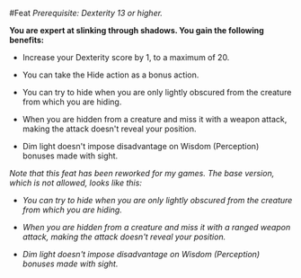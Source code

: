 #Feat
*Prerequisite: Dexterity 13 or higher.*

**You are expert at slinking through shadows. You gain the following benefits:**

* Increase your Dexterity score by 1, to a maximum of 20.

* You can take the Hide action as a bonus action.

* You can try to hide when you are only lightly obscured from the creature from which you are hiding.

* When you are hidden from a creature and miss it with a weapon attack, making the attack doesn't reveal your position.

* Dim light doesn't impose disadvantage on Wisdom (Perception) bonuses made with sight.

*Note that this feat has been reworked for my games. The base version, which is not allowed, looks like this:*

* *You can try to hide when you are only lightly obscured from the creature from which you are hiding.*

* *When you are hidden from a creature and miss it with a ranged weapon attack, making the attack doesn't reveal your position.*

* *Dim light doesn't impose disadvantage on Wisdom (Perception) bonuses made with sight.*